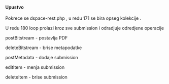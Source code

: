<h4>Upustvo</h4>

<p>
 Pokrece se dspace-rest.php , u redu 171 se bira opseg kolekcije .
</p>
<p>
U redu 180 loop prolazi kroz sve submission i odradjuje odredjene operacije 
</p>

<p>
postBitstream - postavlja PDF
</p>
<p>
deleteBitstream - brise metapodatke
</p>
<p>
postMetadata - dodaje submission
</p>
<p>
editItem - menja submission
</p>
<p>
deleteItem - brise submission
</p>

